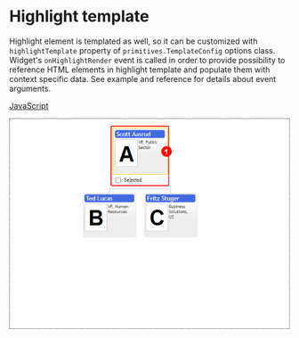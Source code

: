 # Highlight template

Highlight element is templated as well, so it can be customized with `highlightTemplate` property of `primitives.TemplateConfig` options class. Widget's `onHighlightRender` event is called in order to provide possibility to reference HTML elements in highlight template and populate them with context specific data. See example and reference for details about event arguments.

[JavaScript](javascript.controls/CaseHighlightTemplate.html)

![Screenshot](javascript.controls/__image_snapshots__/CaseHighlightTemplate-snap.png)
